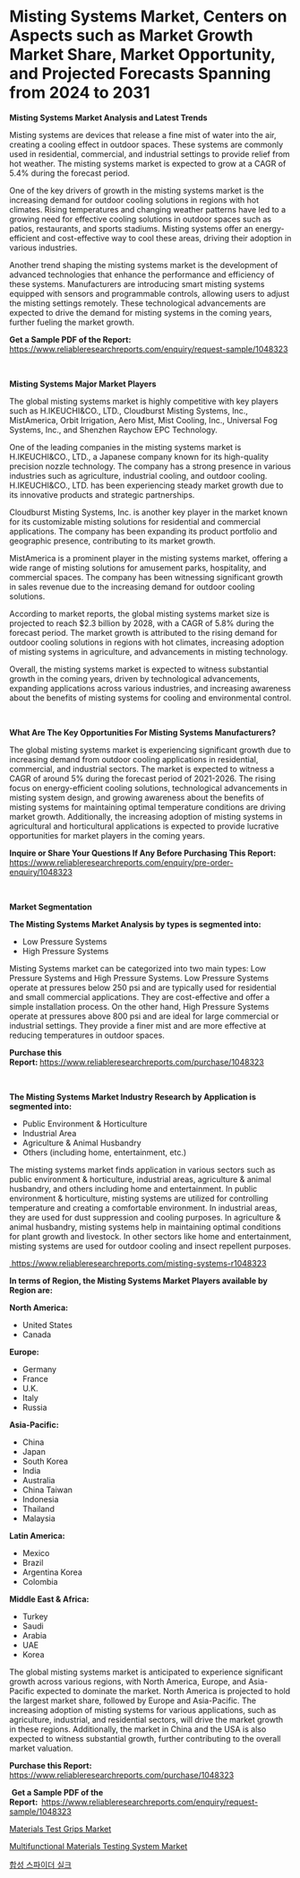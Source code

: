 <p><h1>Misting Systems Market, Centers on Aspects such as Market Growth Market Share, Market Opportunity, and Projected Forecasts Spanning from 2024 to 2031</h1></p><p><strong>Misting Systems Market Analysis and Latest Trends</strong></p>
<p><p>Misting systems are devices that release a fine mist of water into the air, creating a cooling effect in outdoor spaces. These systems are commonly used in residential, commercial, and industrial settings to provide relief from hot weather. The misting systems market is expected to grow at a CAGR of 5.4% during the forecast period.</p><p>One of the key drivers of growth in the misting systems market is the increasing demand for outdoor cooling solutions in regions with hot climates. Rising temperatures and changing weather patterns have led to a growing need for effective cooling solutions in outdoor spaces such as patios, restaurants, and sports stadiums. Misting systems offer an energy-efficient and cost-effective way to cool these areas, driving their adoption in various industries.</p><p>Another trend shaping the misting systems market is the development of advanced technologies that enhance the performance and efficiency of these systems. Manufacturers are introducing smart misting systems equipped with sensors and programmable controls, allowing users to adjust the misting settings remotely. These technological advancements are expected to drive the demand for misting systems in the coming years, further fueling the market growth.</p></p>
<p><strong>Get a Sample PDF of the Report:&nbsp;</strong> <a href="https://www.reliableresearchreports.com/enquiry/request-sample/1048323">https://www.reliableresearchreports.com/enquiry/request-sample/1048323</a></p>
<p>&nbsp;</p>
<p><strong>Misting Systems Major Market Players</strong></p>
<p><p>The global misting systems market is highly competitive with key players such as H.IKEUCHI&CO., LTD., Cloudburst Misting Systems, Inc., MistAmerica, Orbit Irrigation, Aero Mist, Mist Cooling, Inc., Universal Fog Systems, Inc., and Shenzhen Raychow EPC Technology.</p><p>One of the leading companies in the misting systems market is H.IKEUCHI&CO., LTD., a Japanese company known for its high-quality precision nozzle technology. The company has a strong presence in various industries such as agriculture, industrial cooling, and outdoor cooling. H.IKEUCHI&CO., LTD. has been experiencing steady market growth due to its innovative products and strategic partnerships.</p><p>Cloudburst Misting Systems, Inc. is another key player in the market known for its customizable misting solutions for residential and commercial applications. The company has been expanding its product portfolio and geographic presence, contributing to its market growth.</p><p>MistAmerica is a prominent player in the misting systems market, offering a wide range of misting solutions for amusement parks, hospitality, and commercial spaces. The company has been witnessing significant growth in sales revenue due to the increasing demand for outdoor cooling solutions.</p><p>According to market reports, the global misting systems market size is projected to reach $2.3 billion by 2028, with a CAGR of 5.8% during the forecast period. The market growth is attributed to the rising demand for outdoor cooling solutions in regions with hot climates, increasing adoption of misting systems in agriculture, and advancements in misting technology.</p><p>Overall, the misting systems market is expected to witness substantial growth in the coming years, driven by technological advancements, expanding applications across various industries, and increasing awareness about the benefits of misting systems for cooling and environmental control.</p></p>
<p>&nbsp;</p>
<p><strong>What Are The Key Opportunities For Misting Systems Manufacturers?</strong></p>
<p><p>The global misting systems market is experiencing significant growth due to increasing demand from outdoor cooling applications in residential, commercial, and industrial sectors. The market is expected to witness a CAGR of around 5% during the forecast period of 2021-2026. The rising focus on energy-efficient cooling solutions, technological advancements in misting system design, and growing awareness about the benefits of misting systems for maintaining optimal temperature conditions are driving market growth. Additionally, the increasing adoption of misting systems in agricultural and horticultural applications is expected to provide lucrative opportunities for market players in the coming years.</p></p>
<p><strong>Inquire or Share Your Questions If Any Before Purchasing This Report:</strong> <a href="https://www.reliableresearchreports.com/enquiry/pre-order-enquiry/1048323">https://www.reliableresearchreports.com/enquiry/pre-order-enquiry/1048323</a></p>
<p>&nbsp;</p>
<p><strong>Market Segmentation</strong></p>
<p><strong>The Misting Systems Market Analysis by types is segmented into:</strong></p>
<p><ul><li>Low Pressure Systems</li><li>High Pressure Systems</li></ul></p>
<p><p>Misting Systems market can be categorized into two main types: Low Pressure Systems and High Pressure Systems. Low Pressure Systems operate at pressures below 250 psi and are typically used for residential and small commercial applications. They are cost-effective and offer a simple installation process. On the other hand, High Pressure Systems operate at pressures above 800 psi and are ideal for large commercial or industrial settings. They provide a finer mist and are more effective at reducing temperatures in outdoor spaces.</p></p>
<p><strong>Purchase this Report:&nbsp;</strong><a href="https://www.reliableresearchreports.com/purchase/1048323">https://www.reliableresearchreports.com/purchase/1048323</a></p>
<p>&nbsp;</p>
<p><strong>The Misting Systems Market Industry Research by Application is segmented into:</strong></p>
<p><ul><li>Public Environment & Horticulture</li><li>Industrial Area</li><li>Agriculture & Animal Husbandry</li><li>Others (including home, entertainment, etc.)</li></ul></p>
<p><p>The misting systems market finds application in various sectors such as public environment & horticulture, industrial areas, agriculture & animal husbandry, and others including home and entertainment. In public environment & horticulture, misting systems are utilized for controlling temperature and creating a comfortable environment. In industrial areas, they are used for dust suppression and cooling purposes. In agriculture & animal husbandry, misting systems help in maintaining optimal conditions for plant growth and livestock. In other sectors like home and entertainment, misting systems are used for outdoor cooling and insect repellent purposes.</p></p>
<p><a href="https://www.reliableresearchreports.com/misting-systems-r1048323">&nbsp;https://www.reliableresearchreports.com/misting-systems-r1048323</a></p>
<p><strong>In terms of Region, the Misting Systems Market Players available by Region are:</strong></p>
<p>
    <p> <strong> North America: </strong>
        <ul>
            <li>United States</li>
            <li>Canada</li>
        </ul>
        </p> 
    <p> <strong> Europe: </strong>
        <ul>
            <li>Germany</li>
            <li>France</li>
            <li>U.K.</li>
            <li>Italy</li>
            <li>Russia</li>
        </ul>
        </p> 
    <p> <strong> Asia-Pacific: </strong>
        <ul>
            <li>China</li>
            <li>Japan</li>
            <li>South Korea</li>
            <li>India</li>
            <li>Australia</li>
            <li>China Taiwan</li>
            <li>Indonesia</li>
            <li>Thailand</li>
            <li>Malaysia</li>
        </ul>
        </p> 
    <p> <strong> Latin America: </strong>
        <ul>
            <li>Mexico</li>
            <li>Brazil</li>
            <li>Argentina Korea</li>
            <li>Colombia</li>
        </ul>
        </p> 
    <p> <strong> Middle East & Africa: </strong>
        <ul>
            <li>Turkey</li>
            <li>Saudi</li>
            <li>Arabia</li>
            <li>UAE</li>
            <li>Korea</li>
        </ul>
    </p>
    </p>
<p><p>The global misting systems market is anticipated to experience significant growth across various regions, with North America, Europe, and Asia-Pacific expected to dominate the market. North America is projected to hold the largest market share, followed by Europe and Asia-Pacific. The increasing adoption of misting systems for various applications, such as agriculture, industrial, and residential sectors, will drive the market growth in these regions. Additionally, the market in China and the USA is also expected to witness substantial growth, further contributing to the overall market valuation.</p></p>
<p><strong>Purchase this Report: </strong><a href="https://www.reliableresearchreports.com/purchase/1048323">https://www.reliableresearchreports.com/purchase/1048323</a></p>
<p>&nbsp;<strong>Get a Sample PDF of the Report:&nbsp;&nbsp;</strong><a href="https://www.reliableresearchreports.com/enquiry/request-sample/1048323">https://www.reliableresearchreports.com/enquiry/request-sample/1048323</a></p>
<p><strong></strong></p>
<p><p><a href="https://www.linkedin.com/pulse/materials-test-grips-market-offer-valuable-insights-size-share-hmkif">Materials Test Grips Market</a></p><p><a href="https://www.linkedin.com/pulse/multifunctional-materials-testing-system-market-offer-valuable-konof">Multifunctional Materials Testing System Market</a></p><p><a href="https://medium.com/@cloydrenner/%ED%95%A9%EC%84%B1-%EA%B1%B0%EB%AF%B8-%EC%8B%A4%ED%81%AC-%EC%8B%9C%EC%9E%A5-2031%EB%85%84%EA%B9%8C%EC%A7%80%EC%9D%98-%ED%8A%B8%EB%A0%8C%EB%93%9C-%EC%98%88%EC%B8%A1-%EB%B0%8F-%EA%B2%BD%EC%9F%81-%EB%B6%84%EC%84%9D-b25052583185">합성 스파이더 실크</a></p></p>